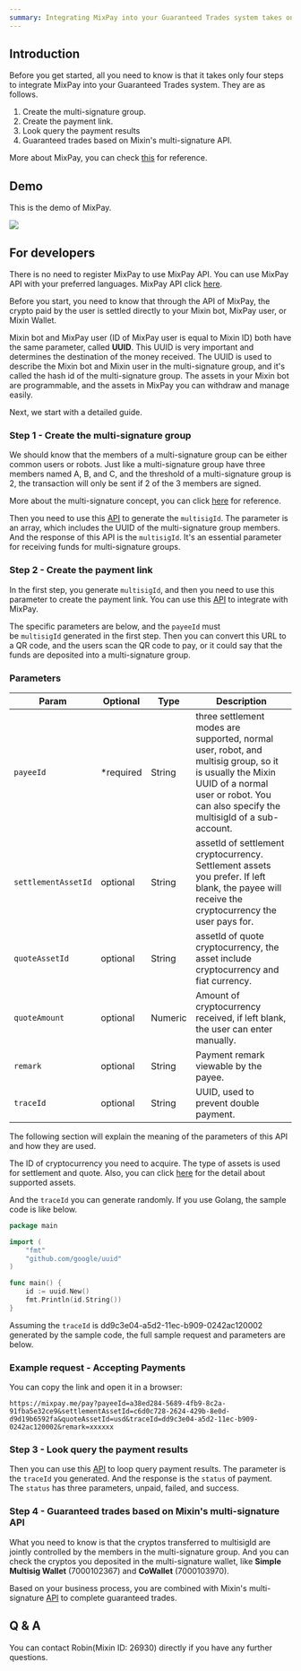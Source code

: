 ```yaml
---
summary: Integrating MixPay into your Guaranteed Trades system takes only four steps.
---
```


## Introduction

Before you get started, all you need to know is that it takes only four steps to integrate MixPay into your Guaranteed Trades system. They are as follows.

1.  Create the multi-signature group.
2.  Create the payment link.
3.  Look query the payment results
4.  Guaranteed trades based on Mixin's multi-signature API.

More about MixPay, you can check [this](https://mixpay.me/developers/guides/introduction) for reference.

## Demo

This is the demo of MixPay.

![](https://mixpay.me/developers/images/pvfjlpq.gif)

## For developers

There is no need to register MixPay to use MixPay API. You can use MixPay API with your preferred languages. MixPay API click [here](https://mixpay.me/developers/api/overview).

Before you start, you need to know that through the API of MixPay, the crypto paid by the user is settled directly to your Mixin bot, MixPay user, or Mixin Wallet.

Mixin bot and MixPay user (ID of MixPay user is equal to Mixin ID) both have the same parameter, called **UUID**. This UUID is very important and determines the destination of the money received. The UUID is used to describe the Mixin bot and Mixin user in the multi-signature group, and it's called the hash id of the multi-signature group. The assets in your Mixin bot are programmable, and the assets in MixPay you can withdraw and manage easily.

Next, we start with a detailed guide.

### Step 1 - Create the multi-signature group

We should know that the members of a multi-signature group can be either common users or robots. Just like a multi-signature group have three members named A, B, and C, and the threshold of a multi-signature group is 2, the transaction will only be sent if 2 of the 3 members are signed.

More about the multi-signature concept, you can click [here](https://developers.mixin.one/docs/mainnet/concepts/multisig) for reference.

Then you need to use this [API](https://mixpay.me/developers/api/multisig/get-multisig-id) to generate the `multisigId`. The parameter is an array, which includes the UUID of the multi-signature group members. And the response of this API is the `multisigId`. It's an essential parameter for receiving funds for multi-signature groups.

### Step 2 - Create the payment link

In the first step, you generate `multisigId`, and then you need to use this parameter to create the payment link. You can use this [API](https://mixpay.me/developers/api/payments/pay) to integrate with MixPay.

The specific parameters are below, and the `payeeId` must be `multisigId` generated in the first step. Then you can convert this URL to a QR code, and the users scan the QR code to pay, or it could say that the funds are deposited into a multi-signature group.

### Parameters

|  Param | Optional | Type | Description |
| --- | --- | --- | --- |
| `payeeId` | <span class="required">*required</span> | String | three settlement modes are supported, normal user, robot, and multisig group, so it is usually the Mixin UUID of a normal user or robot. You can also specify the multisigId of a sub-account. |
| `settlementAssetId` | optional | String | assetId of settlement cryptocurrency. Settlement assets you prefer. If left blank, the payee will receive the cryptocurrency the user pays for. |
| `quoteAssetId` | optional | String | assetId of quote cryptocurrency, the asset include cryptocurrency and fiat currency. |
| `quoteAmount` | optional | Numeric | Amount of cryptocurrency received, if left blank, the user can enter manually. |
| `remark` | optional | String | Payment remark viewable by the payee. |
| `traceId` | optional | String | UUID, used to prevent double payment. |

The following section will explain the meaning of the parameters of this API and how they are used.

The ID of cryptocurrency you need to acquire. The type of assets is used for settlement and quote. Also, you can click [here](https://mixpay.me/developers/guides/assets) for the detail about supported assets.

And the `traceId` you can generate randomly. If you use Golang, the sample code is like below.

```go
package main

import (
    "fmt"
    "github.com/google/uuid"
)

func main() {
    id := uuid.New()
    fmt.Println(id.String())
}
```

Assuming the `traceId` is dd9c3e04-a5d2-11ec-b909-0242ac120002 generated by the sample code, the full sample request and parameters are below.

### Example request - Accepting Payments

You can copy the link and open it in a browser:

```
https://mixpay.me/pay?payeeId=a38ed284-5689-4fb9-8c2a-91fba5e32ce9&settlementAssetId=c6d0c728-2624-429b-8e0d-d9d19b6592fa&quoteAssetId=usd&traceId=dd9c3e04-a5d2-11ec-b909-0242ac120002&remark=xxxxxx
```

### Step 3 - Look query the payment results

Then you can use this [API](https://mixpay.me/developers/api/payments/payments-results) to loop query payment results. The parameter is the `traceId` you generated. And the response is the `status` of payment. The `status` has three parameters, unpaid, failed, and success.

### Step 4 - Guaranteed trades based on Mixin's multi-signature API

What you need to know is that the cryptos transferred to multisigId are jointly controlled by the members in the multi-signature group. And you can check the cryptos you deposited in the multi-signature wallet, like **Simple Multisig Wallet** (7000102367) and **CoWallet** (7000103970).

Based on your business process, you are combined with Mixin's multi-signature [API](https://developers.mixin.one/docs/api/multisigs/request) to complete guaranteed trades.

## Q & A

You can contact Robin(Mixin ID: 26930) directly if you have any further questions.
